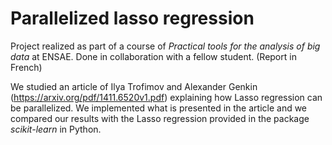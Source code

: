 # Parallelized lasso regression

Project realized as part of a course of *Practical tools for the analysis of big data* at ENSAE. Done in collaboration with a fellow student. (Report in French)

We studied an article of Ilya Trofimov and Alexander Genkin (https://arxiv.org/pdf/1411.6520v1.pdf) explaining how Lasso regression can be parallelized. We implemented what is presented in the article and we compared our results with the Lasso regression provided in the package *scikit-learn* in Python.
